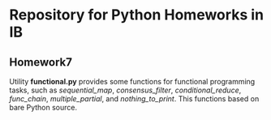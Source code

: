# Repository for Python Homeworks in IB
## Homework7

Utility **functional.py** provides some functions for functional programming tasks, such as *sequential_map*, *consensus_filter*, 
*conditional_reduce*, *func_chain*, *multiple_partial*, and *nothing_to_print*. This functions based on bare Python source.
